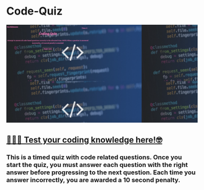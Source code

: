 # Code-Quiz

![Code Quiz](images/code-quiz.png)

## [👩🏾‍💻 Test your coding knowledge here!🤓](https://ffakih5.github.io/Code-Quiz/.)

### This is a timed quiz with code related questions. Once you start the quiz, you must answer each question with the right answer before progressing to the next question. Each time you answer incorrectly, you are awarded a 10 second penalty. 



